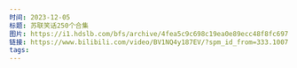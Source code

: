 ```yaml
---
时间: 2023-12-05
标题: 苏联笑话250个合集
图片: https://i1.hdslb.com/bfs/archive/4fea5c9c698c19ea0e89ecc48f8fc697c846a6a3.jpg@518w_290h_1c_!web-video-share-cover.webp
链接: https://www.bilibili.com/video/BV1NQ4y187EV/?spm_id_from=333.1007.tianma.15-3-57.click&vd_source=e815fa5e2c428a98163e9d19be40ec58
tags:
---
```




